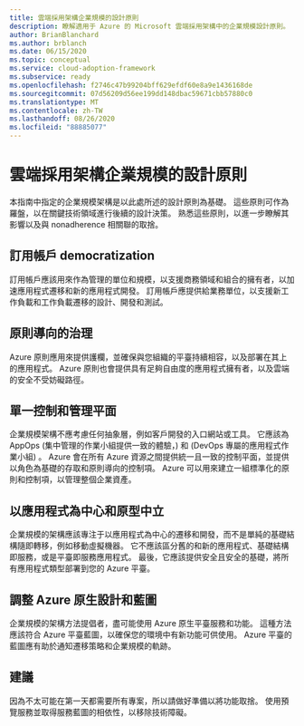 ```yaml
---
title: 雲端採用架構企業規模的設計原則
description: 瞭解適用于 Azure 的 Microsoft 雲端採用架構中的企業規模設計原則。
author: BrianBlanchard
ms.author: brblanch
ms.date: 06/15/2020
ms.topic: conceptual
ms.service: cloud-adoption-framework
ms.subservice: ready
ms.openlocfilehash: f2746c47b99204bff629efdf60e8a9e1436168de
ms.sourcegitcommit: 07d56209d56ee199dd148dbac59671cbb57880c0
ms.translationtype: MT
ms.contentlocale: zh-TW
ms.lasthandoff: 08/26/2020
ms.locfileid: "88885077"
---
```

# <a name="cloud-adoption-framework-enterprise-scale-design-principles"></a>雲端採用架構企業規模的設計原則

本指南中指定的企業規模架構是以此處所述的設計原則為基礎。 這些原則可作為羅盤，以在關鍵技術領域進行後續的設計決策。 熟悉這些原則，以進一步瞭解其影響以及與 nonadherence 相關聯的取捨。

## <a name="subscription-democratization"></a>訂用帳戶 democratization

訂用帳戶應該用來作為管理的單位和規模，以支援商務領域和組合的擁有者，以加速應用程式遷移和新的應用程式開發。 訂用帳戶應提供給業務單位，以支援新工作負載和工作負載遷移的設計、開發和測試。

## <a name="policy-driven-governance"></a>原則導向的治理

Azure 原則應用來提供護欄，並確保與您組織的平臺持續相容，以及部署在其上的應用程式。 Azure 原則也會提供具有足夠自由度的應用程式擁有者，以及雲端的安全不受妨礙路徑。

## <a name="single-control-and-management-plane"></a>單一控制和管理平面

企業規模架構不應考慮任何抽象層，例如客戶開發的入口網站或工具。 它應該為 AppOps (集中管理的作業小組提供一致的體驗，) 和 (DevOps 專屬的應用程式作業小組) 。 Azure 會在所有 Azure 資源之間提供統一且一致的控制平面，並提供以角色為基礎的存取和原則導向的控制項。 Azure 可以用來建立一組標準化的原則和控制項，以管理整個企業資產。

## <a name="application-centric-and-archetype-neutral"></a>以應用程式為中心和原型中立

企業規模的架構應該專注于以應用程式為中心的遷移和開發，而不是單純的基礎結構隨即轉移，例如移動虛擬機器。 它不應該區分舊的和新的應用程式、基礎結構即服務，或是平臺即服務應用程式。 最後，它應該提供安全且安全的基礎，將所有應用程式類型部署到您的 Azure 平臺。

## <a name="align-azure-native-design-and-roadmaps"></a>調整 Azure 原生設計和藍圖

企業規模的架構方法提倡者，盡可能使用 Azure 原生平臺服務和功能。 這種方法應該符合 Azure 平臺藍圖，以確保您的環境中有新功能可供使用。 Azure 平臺的藍圖應有助於通知遷移策略和企業規模的軌跡。

## <a name="recommendations"></a>建議

因為不太可能在第一天都需要所有專案，所以請做好準備以將功能取捨。 使用預覽服務並取得服務藍圖的相依性，以移除技術障礙。
